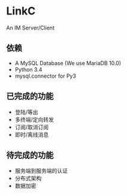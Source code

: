# LinkC
An IM Server/Client

## 依赖
- A MySQL Database (We use MariaDB 10.0)
- Python 3.4
- mysql.connector for Py3

## 已完成的功能
- 登陆/等出
- 多终端/定向转发
- 订阅/取消订阅
- 即时/离线消息

## 待完成的功能
- 服务端到服务端的认证
- 分布式架构
- 数据加密